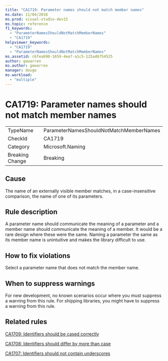 ```yaml
---
title: "CA1719: Parameter names should not match member names"
ms.date: 11/04/2016
ms.prod: visual-studio-dev15
ms.topic: reference
f1_keywords:
  - "ParameterNamesShouldNotMatchMemberNames"
  - "CA1719"
helpviewer_keywords:
  - "CA1719"
  - "ParameterNamesShouldNotMatchMemberNames"
ms.assetid: c6fea690-1659-4ee7-a1c5-125ad6754525
author: gewarren
ms.author: gewarren
manager: douge
ms.workload:
  - "multiple"
---
```

# CA1719: Parameter names should not match member names

|||
|-|-|
|TypeName|ParameterNamesShouldNotMatchMemberNames|
|CheckId|CA1719|
|Category|Microsoft.Naming|
|Breaking Change|Breaking|

## Cause
 The name of an externally visible member matches, in a case-insensitive comparison, the name of one of its parameters.

## Rule description
 A parameter name should communicate the meaning of a parameter and a member name should communicate the meaning of a member. It would be a rare design where these were the same. Naming a parameter the same as its member name is unintuitive and makes the library difficult to use.

## How to fix violations
 Select a parameter name that does not match the member name.

## When to suppress warnings
 For new development, no known scenarios occur where you must suppress a warning from this rule. For shipping libraries, you might have to suppress a warning from this rule.

## Related rules
 [CA1709: Identifiers should be cased correctly](../code-quality/ca1709-identifiers-should-be-cased-correctly.md)

 [CA1708: Identifiers should differ by more than case](../code-quality/ca1708-identifiers-should-differ-by-more-than-case.md)

 [CA1707: Identifiers should not contain underscores](../code-quality/ca1707-identifiers-should-not-contain-underscores.md)